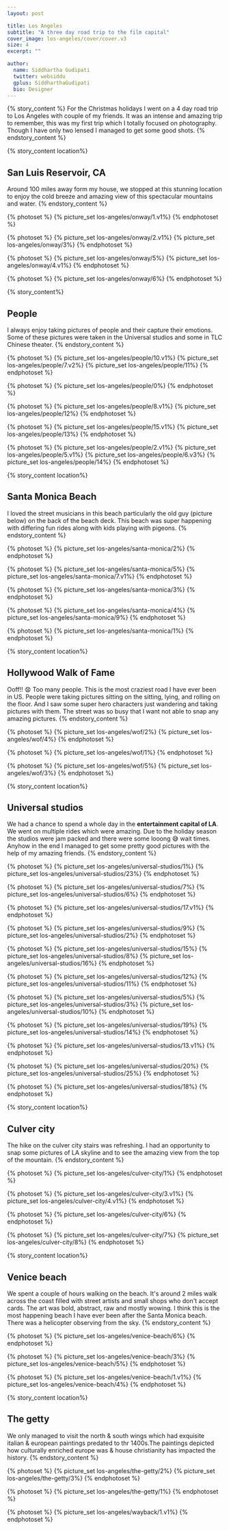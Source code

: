 ```yaml
---
layout: post

title: Los Angeles
subtitle: "A three day road trip to the film capital"
cover_image: los-angeles/cover/cover.v3
size: 4
excerpt: ""

author:
  name: Siddhartha Gudipati
  twitter: websiddu
  gplus: SiddharthaGudipati
  bio: Designer
---
```



{% story_content %}
For the Christmas holidays I went on a 4 day road trip to Los Angeles with couple of my friends. It was an intense and amazing trip to remember, this was my first trip which I totally focused on photography. Though I have only two lensed I managed to get some good shots.
{% endstory_content %}

{% story_content location%}
## San Luis Reservoir, CA
Around 100 miles away form my house, we stopped at this stunning location to enjoy the cold breeze and amazing view of this spectacular mountains and water.
{% endstory_content %}

{% photoset %}
  {% picture_set los-angeles/onway/1.v1%}
{% endphotoset %}

{% photoset %}
  {% picture_set los-angeles/onway/2.v1%}
  {% picture_set los-angeles/onway/3%}
{% endphotoset %}

{% photoset %}
  {% picture_set los-angeles/onway/5%}
  {% picture_set los-angeles/onway/4.v1%}
{% endphotoset %}

{% photoset %}
  {% picture_set los-angeles/onway/6%}
{% endphotoset %}


{% story_content%}
## People
I always enjoy taking pictures of people and their capture their emotions. Some of these pictures were taken in the Universal studios and some in TLC Chinese theater.
{% endstory_content %}

{% photoset %}
  {% picture_set los-angeles/people/10.v1%}
  {% picture_set los-angeles/people/7.v2%}
  {% picture_set los-angeles/people/11%}
{% endphotoset %}

{% photoset %}
  {% picture_set los-angeles/people/0%}
{% endphotoset %}

{% photoset %}
  {% picture_set los-angeles/people/8.v1%}
  {% picture_set los-angeles/people/12%}
{% endphotoset %}

{% photoset %}
  {% picture_set los-angeles/people/15.v1%}
  {% picture_set los-angeles/people/13%}
{% endphotoset %}

{% photoset %}
  {% picture_set los-angeles/people/2.v1%}
  {% picture_set los-angeles/people/5.v1%}
  {% picture_set los-angeles/people/6.v3%}
  {% picture_set los-angeles/people/14%}
{% endphotoset %}

{% story_content location%}
## Santa Monica Beach
I loved the street musicians in this beach particularly the old guy (picture below) on the back of the beach deck. This beach was super happening with differing fun rides along with kids playing with pigeons.
{% endstory_content %}

{% photoset %}
  {% picture_set los-angeles/santa-monica/2%}
{% endphotoset %}

{% photoset %}
  {% picture_set los-angeles/santa-monica/5%}
  {% picture_set los-angeles/santa-monica/7.v1%}
{% endphotoset %}

{% photoset %}
  {% picture_set los-angeles/santa-monica/3%}
{% endphotoset %}

{% photoset %}
  {% picture_set los-angeles/santa-monica/4%}
  {% picture_set los-angeles/santa-monica/9%}
{% endphotoset %}

{% photoset %}
  {% picture_set los-angeles/santa-monica/1%}
{% endphotoset %}


{% story_content location%}
## Hollywood Walk of Fame
Ooff!! 😧 Too many people. This is the most craziest road I have ever been in US. People were taking pictures sitting on the sitting, lying, and rolling on the floor. And I saw some super hero characters just wandering and taking pictures with them. The street was so busy that I want not able to snap any amazing pictures.
{% endstory_content %}

{% photoset %}
  {% picture_set los-angeles/wof/2%}
  {% picture_set los-angeles/wof/4%}
{% endphotoset %}

{% photoset %}
  {% picture_set los-angeles/wof/1%}
{% endphotoset %}

{% photoset %}
  {% picture_set los-angeles/wof/5%}
  {% picture_set los-angeles/wof/3%}
{% endphotoset %}

{% story_content location%}
## Universal studios
We had a chance to spend a whole day in the __entertainment capital of LA__. We went on multiple rides which were amazing. Due to the holiday season the studios were jam packed and there were some looong 😅 wait times. Anyhow in the end I managed to get some pretty good pictures with the help of my amazing friends.
{% endstory_content %}

{% photoset %}
  {% picture_set los-angeles/universal-studios/1%}
  {% picture_set los-angeles/universal-studios/23%}
{% endphotoset %}


{% photoset %}
  {% picture_set los-angeles/universal-studios/7%}
  {% picture_set los-angeles/universal-studios/6%}
{% endphotoset %}

{% photoset %}
  {% picture_set los-angeles/universal-studios/17.v1%}
{% endphotoset %}

{% photoset %}
  {% picture_set los-angeles/universal-studios/9%}
  {% picture_set los-angeles/universal-studios/2%}
{% endphotoset %}

{% photoset %}
  {% picture_set los-angeles/universal-studios/15%}
  {% picture_set los-angeles/universal-studios/8%}
  {% picture_set los-angeles/universal-studios/16%}
{% endphotoset %}

{% photoset %}
  {% picture_set los-angeles/universal-studios/12%}
  {% picture_set los-angeles/universal-studios/11%}
{% endphotoset %}


{% photoset %}
  {% picture_set los-angeles/universal-studios/5%}
  {% picture_set los-angeles/universal-studios/3%}
  {% picture_set los-angeles/universal-studios/10%}
{% endphotoset %}

{% photoset %}
  {% picture_set los-angeles/universal-studios/19%}
  {% picture_set los-angeles/universal-studios/14%}
{% endphotoset %}

{% photoset %}
  {% picture_set los-angeles/universal-studios/13.v1%}
{% endphotoset %}

{% photoset %}
  {% picture_set los-angeles/universal-studios/20%}
  {% picture_set los-angeles/universal-studios/25%}
{% endphotoset %}

{% photoset %}
  {% picture_set los-angeles/universal-studios/18%}
{% endphotoset %}


{% story_content location%}
## Culver city
The hike on the culver city stairs was refreshing. I had an opportunity to snap some pictures of LA skyline and to see the amazing view from the top of the mountain.
{% endstory_content %}

{% photoset %}
  {% picture_set los-angeles/culver-city/1%}
{% endphotoset %}

{% photoset %}
  {% picture_set los-angeles/culver-city/3.v1%}
  {% picture_set los-angeles/culver-city/4.v1%}
{% endphotoset %}

{% photoset %}
  {% picture_set los-angeles/culver-city/6%}
{% endphotoset %}

{% photoset %}
  {% picture_set los-angeles/culver-city/7%}
  {% picture_set los-angeles/culver-city/8%}
{% endphotoset %}


{% story_content location%}
## Venice beach
We spent a couple of hours walking on the beach. It's around 2 miles walk across the coast filled with street artists and small shops who don't accept cards. The art was bold, abstract, raw and mostly wowing. I think this is the most happening beach I have ever been after the Santa Monica beach. There was a helicopter observing from the sky.
{% endstory_content %}

{% photoset %}
  {% picture_set los-angeles/venice-beach/6%}
{% endphotoset %}

{% photoset %}
  {% picture_set los-angeles/venice-beach/3%}
  {% picture_set los-angeles/venice-beach/5%}
{% endphotoset %}

{% photoset %}
  {% picture_set los-angeles/venice-beach/1.v1%}
  {% picture_set los-angeles/venice-beach/4%}
{% endphotoset %}

{% story_content location%}
## The getty
We only managed to visit the north & south wings which had exquisite italian & european paintings predated to thr 1400s.The paintings depicted how culturally enriched europe was & house christianity has impacted the history.
{% endstory_content %}

{% photoset %}
  {% picture_set los-angeles/the-getty/2%}
  {% picture_set los-angeles/the-getty/3%}
{% endphotoset %}

{% photoset %}
  {% picture_set los-angeles/the-getty/1%}
{% endphotoset %}

{% photoset %}
  {% picture_set los-angeles/wayback/1.v1%}
{% endphotoset %}
